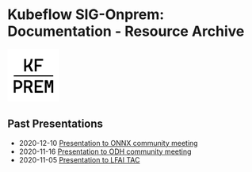 # Kubeflow SIG-Onprem: Documentation - Resource Archive

![kf onprem logo](https://github.com/kubeflow-onprem/kubeflow-onprem/blob/7fc39b24711bb15906f89ccae294919d0edb50ce/kf-sig-onprem-logo.png)

 
## Past Presentations

- 2020-12-10 [Presentation to ONNX community meeting](https://docs.google.com/presentation/d/1dgYi6RLu6P3qISD60PjId4gErgTCLAEQ6422dV0BXrg/edit?usp=sharing)
- 2020-11-16 [Presentation to ODH community meeting](https://docs.google.com/presentation/d/1etVpbWOk25-7a98Doq5RJERXW4SVJDLVbifdRO-uuGw/edit?usp=sharing)
- 2020-11-05 [Presentation to LFAI TAC](https://docs.google.com/presentation/d/18x15tft-VnLqHgi38JO0GRr0a7rIha9xe2EbBgowBr0/edit?usp=sharing)
